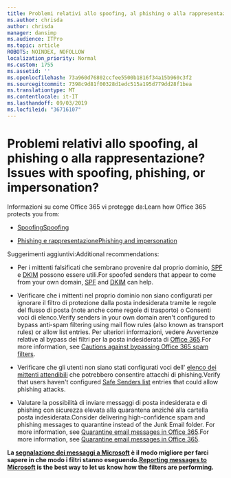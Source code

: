 ```yaml
---
title: Problemi relativi allo spoofing, al phishing o alla rappresentazione?
ms.author: chrisda
author: chrisda
manager: dansimp
ms.audience: ITPro
ms.topic: article
ROBOTS: NOINDEX, NOFOLLOW
localization_priority: Normal
ms.custom: 1755
ms.assetid: ''
ms.openlocfilehash: 73a960d76802ccfee5500b1816f34a15b960c3f2
ms.sourcegitcommit: 7398c9d81f00328d1edc515a195d779dd28f1bea
ms.translationtype: MT
ms.contentlocale: it-IT
ms.lasthandoff: 09/03/2019
ms.locfileid: "36716107"
---
```

# <a name="issues-with-spoofing-phishing-or-impersonation"></a><span data-ttu-id="1f2c0-102">Problemi relativi allo spoofing, al phishing o alla rappresentazione?</span><span class="sxs-lookup"><span data-stu-id="1f2c0-102">Issues with spoofing, phishing, or impersonation?</span></span>

<span data-ttu-id="1f2c0-103">Informazioni su come Office 365 vi protegge da:</span><span class="sxs-lookup"><span data-stu-id="1f2c0-103">Learn how Office 365 protects you from:</span></span>

- [<span data-ttu-id="1f2c0-104">Spoofing</span><span class="sxs-lookup"><span data-stu-id="1f2c0-104">Spoofing</span></span>](https://docs.microsoft.com/office365/securitycompliance/anti-spoofing-protection)

- [<span data-ttu-id="1f2c0-105">Phishing e rappresentazione</span><span class="sxs-lookup"><span data-stu-id="1f2c0-105">Phishing and impersonation</span></span>](https://docs.microsoft.com/office365/securitycompliance/atp-anti-phishing)

<span data-ttu-id="1f2c0-106">Suggerimenti aggiuntivi:</span><span class="sxs-lookup"><span data-stu-id="1f2c0-106">Additional recommendations:</span></span>

- <span data-ttu-id="1f2c0-107">Per i mittenti falsificati che sembrano provenire dal proprio dominio, [SPF](https://docs.microsoft.com/office365/securitycompliance/set-up-spf-in-office-365-to-help-prevent-spoofing) e [DKIM](https://docs.microsoft.com/office365/securitycompliance/use-dkim-to-validate-outbound-email) possono essere utili.</span><span class="sxs-lookup"><span data-stu-id="1f2c0-107">For spoofed senders that appear to come from your own domain, [SPF](https://docs.microsoft.com/office365/securitycompliance/set-up-spf-in-office-365-to-help-prevent-spoofing) and [DKIM](https://docs.microsoft.com/office365/securitycompliance/use-dkim-to-validate-outbound-email) can help.</span></span>

- <span data-ttu-id="1f2c0-108">Verificare che i mittenti nel proprio dominio non siano configurati per ignorare il filtro di protezione dalla posta indesiderata tramite le regole del flusso di posta (note anche come regole di trasporto) o Consenti voci di elenco.</span><span class="sxs-lookup"><span data-stu-id="1f2c0-108">Verify senders in your own domain aren't configured to bypass anti-spam filtering using mail flow rules (also known as transport rules) or allow list entries.</span></span> <span data-ttu-id="1f2c0-109">Per ulteriori informazioni, vedere Avvertenze relative al bypass dei filtri per la posta indesiderata di [Office 365](https://docs.microsoft.com/exchange/troubleshoot/antispam/cautions-against-bypassing-spam-filters).</span><span class="sxs-lookup"><span data-stu-id="1f2c0-109">For more information, see [Cautions against bypassing Office 365 spam filters](https://docs.microsoft.com/exchange/troubleshoot/antispam/cautions-against-bypassing-spam-filters).</span></span>

- <span data-ttu-id="1f2c0-110">Verificare che gli utenti non siano stati configurati voci dell' [elenco dei mittenti attendibili](https://support.office.com/article/BE1BAEA0-BEAB-4A30-B968-9004332336CE) che potrebbero consentire attacchi di phishing.</span><span class="sxs-lookup"><span data-stu-id="1f2c0-110">Verify that users haven't configured [Safe Senders list](https://support.office.com/article/BE1BAEA0-BEAB-4A30-B968-9004332336CE) entries that could allow phishing attacks.</span></span>

- <span data-ttu-id="1f2c0-111">Valutare la possibilità di inviare messaggi di posta indesiderata e di phishing con sicurezza elevata alla quarantena anziché alla cartella posta indesiderata.</span><span class="sxs-lookup"><span data-stu-id="1f2c0-111">Consider delivering high-confidence spam and phishing messages to quarantine instead of the Junk Email folder.</span></span> <span data-ttu-id="1f2c0-112">For more information, see [Quarantine email messages in Office 365](https://docs.microsoft.com/office365/securitycompliance/quarantine-email-messages).</span><span class="sxs-lookup"><span data-stu-id="1f2c0-112">For more information, see [Quarantine email messages in Office 365](https://docs.microsoft.com/office365/securitycompliance/quarantine-email-messages).</span></span>

<span data-ttu-id="1f2c0-113">**La [segnalazione dei messaggi a Microsoft](https://support.office.com/article/b5caa9f1-cdf3-4443-af8c-ff724ea719d2) è il modo migliore per farci sapere in che modo i filtri stanno eseguendo.**</span><span class="sxs-lookup"><span data-stu-id="1f2c0-113">**[Reporting messages to Microsoft](https://support.office.com/article/b5caa9f1-cdf3-4443-af8c-ff724ea719d2) is the best way to let us know how the filters are performing.**</span></span>
